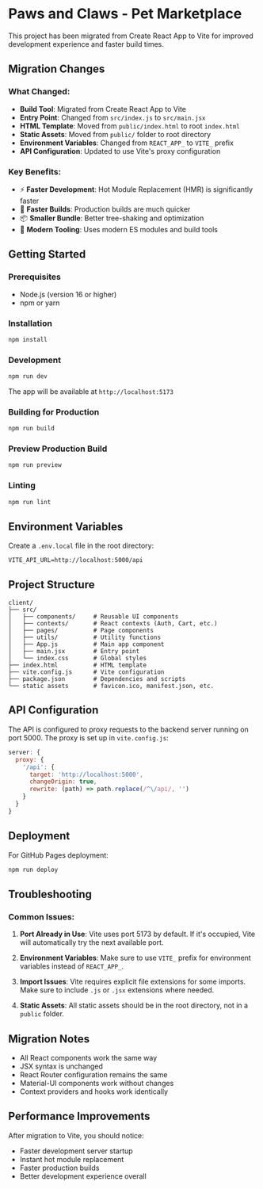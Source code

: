 # Paws and Claws - Pet Marketplace

This project has been migrated from Create React App to Vite for improved development experience and faster build times.

## Migration Changes

### What Changed:
- **Build Tool**: Migrated from Create React App to Vite
- **Entry Point**: Changed from `src/index.js` to `src/main.jsx`
- **HTML Template**: Moved from `public/index.html` to root `index.html`
- **Static Assets**: Moved from `public/` folder to root directory
- **Environment Variables**: Changed from `REACT_APP_` to `VITE_` prefix
- **API Configuration**: Updated to use Vite's proxy configuration

### Key Benefits:
- ⚡ **Faster Development**: Hot Module Replacement (HMR) is significantly faster
- 🚀 **Faster Builds**: Production builds are much quicker
- 📦 **Smaller Bundle**: Better tree-shaking and optimization
- 🔧 **Modern Tooling**: Uses modern ES modules and build tools

## Getting Started

### Prerequisites
- Node.js (version 16 or higher)
- npm or yarn

### Installation
```bash
npm install
```

### Development
```bash
npm run dev
```
The app will be available at `http://localhost:5173`

### Building for Production
```bash
npm run build
```

### Preview Production Build
```bash
npm run preview
```

### Linting
```bash
npm run lint
```

## Environment Variables

Create a `.env.local` file in the root directory:
```env
VITE_API_URL=http://localhost:5000/api
```

## Project Structure

```
client/
├── src/
│   ├── components/     # Reusable UI components
│   ├── contexts/       # React contexts (Auth, Cart, etc.)
│   ├── pages/          # Page components
│   ├── utils/          # Utility functions
│   ├── App.js          # Main app component
│   ├── main.jsx        # Entry point
│   └── index.css       # Global styles
├── index.html          # HTML template
├── vite.config.js      # Vite configuration
├── package.json        # Dependencies and scripts
└── static assets       # favicon.ico, manifest.json, etc.
```

## API Configuration

The API is configured to proxy requests to the backend server running on port 5000. The proxy is set up in `vite.config.js`:

```javascript
server: {
  proxy: {
    '/api': {
      target: 'http://localhost:5000',
      changeOrigin: true,
      rewrite: (path) => path.replace(/^\/api/, '')
    }
  }
}
```

## Deployment

For GitHub Pages deployment:
```bash
npm run deploy
```

## Troubleshooting

### Common Issues:

1. **Port Already in Use**: Vite uses port 5173 by default. If it's occupied, Vite will automatically try the next available port.

2. **Environment Variables**: Make sure to use `VITE_` prefix for environment variables instead of `REACT_APP_`.

3. **Import Issues**: Vite requires explicit file extensions for some imports. Make sure to include `.js` or `.jsx` extensions where needed.

4. **Static Assets**: All static assets should be in the root directory, not in a `public` folder.

## Migration Notes

- All React components work the same way
- JSX syntax is unchanged
- React Router configuration remains the same
- Material-UI components work without changes
- Context providers and hooks work identically

## Performance Improvements

After migration to Vite, you should notice:
- Faster development server startup
- Instant hot module replacement
- Faster production builds
- Better development experience overall
